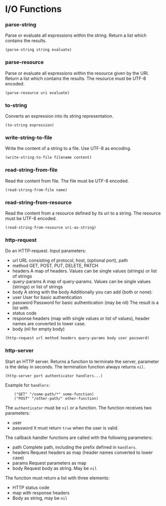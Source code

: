 # I/O Functions

### parse-string
Parse or evaluate all expressions within the string. Return a list which contains the results.
```
(parse-string string evaluate)
```

### parse-resource
Parse or evaluate all expressions within the resource given by the URI. Return a list which contains the results.
The resource must be UTF-8 encoded. 
```
(parse-resource uri evaluate)
```

### to-string
Converts an expression into its string representation.
```
(to-string expression)
```

### write-string-to-file
Write the content of a string to a file. Use UTF-8 as encoding.
```
(write-string-to-file filename content)
```

### read-string-from-file
Read the content from file.
The file must be UTF-8 encoded. 
```
(read-string-from-file name)
```

### read-string-from-resource
Read the content from a resource defined by its uri to a string. 
The resource must be UTF-8 encoded. 
```
(read-string-from-resource uri-as-string)
```

### http-request
Do an HTTP-request. Input parameters:
* url URL consisting of protocol, host, (optional port), path
* method GET, POST, PUT, DELETE, PATCH
* headers A map of headers. Values can be single values (strings) or list of strings
* query-params A map of query-params. Values can be single values (strings) or list of strings
* body A string with the body
Additionally you can add (both or none):
* user User for basic authentication
* password Password for basic authentication (may be nil)
The result is a list with
* status code
* response headers (map with single values or list of values), header names are converted to lower case.
* body (nil for empty body)
```
(http-request url method headers query-params body user password)
```

### http-server
Start an HTTP server. Returns a function to terminate the server, parameter is the delay in seconds.
The termination function always returns `nil`.
```
(http-server port authenticator handlers...)
```
Example for `handlers`:
```
	("GET" "/some-path/*" some-function)
	("POST" "/other-path/" other-function)
```
The `authenticator` must be `nil` or a function. The function receives two parameters:
* user
* password
It must return `true` when the user is valid.

The callback handler functions are called with the following parameters:
* path Complete path, including the prefix defined in `handlers`.
* headers Request headers as map (header names converted to lower case)
* params Request parameters as map
* body Request body as string. May be `nil`

The function must return a list with three elements:
* HTTP status code
* map with response headers
* Body as string, may be `nil`
